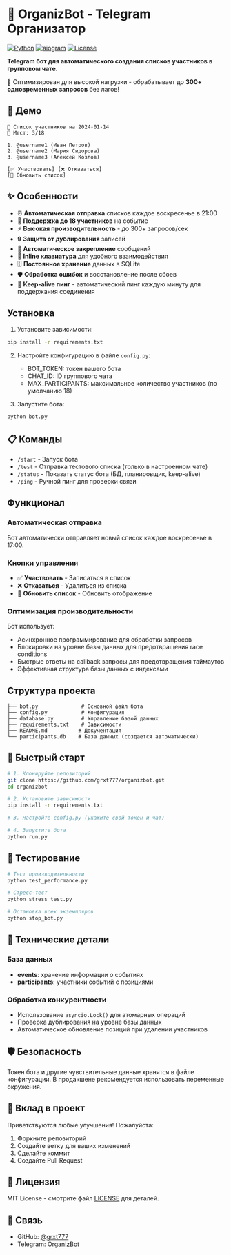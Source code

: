 # 🤖 OrganizBot - Telegram Организатор

[![Python](https://img.shields.io/badge/Python-3.7+-blue.svg)](https://python.org)
[![aiogram](https://img.shields.io/badge/aiogram-3.3.0-green.svg)](https://aiogram.dev)
[![License](https://img.shields.io/badge/License-MIT-yellow.svg)](LICENSE)

**Telegram бот для автоматического создания списков участников в групповом чате.**

🚀 Оптимизирован для высокой нагрузки - обрабатывает до **300+ одновременных запросов** без лагов!

## 📸 Демо

```
📅 Список участников на 2024-01-14
👥 Мест: 3/18

1. @username1 (Иван Петров)
2. @username2 (Мария Сидорова) 
3. @username3 (Алексей Козлов)

[✅ Участвовать] [❌ Отказаться]
[🔄 Обновить список]
```

## ✨ Особенности

- ⏰ **Автоматическая отправка** списков каждое воскресенье в 21:00
- 👥 **Поддержка до 18 участников** на событие
- ⚡ **Высокая производительность** - до 300+ запросов/сек
- 🔒 **Защита от дублирования** записей
- 📌 **Автоматическое закрепление** сообщений
- 📱 **Inline клавиатура** для удобного взаимодействия  
- 🗄️ **Постоянное хранение** данных в SQLite
- 🛡️ **Обработка ошибок** и восстановление после сбоев
- 🔄 **Keep-alive пинг** - автоматический пинг каждую минуту для поддержания соединения

## Установка

1. Установите зависимости:
```bash
pip install -r requirements.txt
```

2. Настройте конфигурацию в файле `config.py`:
   - BOT_TOKEN: токен вашего бота
   - CHAT_ID: ID группового чата
   - MAX_PARTICIPANTS: максимальное количество участников (по умолчанию 18)

3. Запустите бота:
```bash
python bot.py
```

## 📋 Команды

- `/start` - Запуск бота
- `/test` - Отправка тестового списка (только в настроенном чате)
- `/status` - Показать статус бота (БД, планировщик, keep-alive)
- `/ping` - Ручной пинг для проверки связи

## Функционал

### Автоматическая отправка
Бот автоматически отправляет новый список каждое воскресенье в 17:00.

### Кнопки управления
- ✅ **Участвовать** - Записаться в список
- ❌ **Отказаться** - Удалиться из списка  
- 🔄 **Обновить список** - Обновить отображение

### Оптимизация производительности

Бот использует:
- Асинхронное программирование для обработки запросов
- Блокировки на уровне базы данных для предотвращения race conditions
- Быстрые ответы на callback запросы для предотвращения таймаутов
- Эффективная структура базы данных с индексами

## Структура проекта

```
├── bot.py              # Основной файл бота
├── config.py           # Конфигурация
├── database.py         # Управление базой данных
├── requirements.txt    # Зависимости
├── README.md          # Документация
└── participants.db    # База данных (создается автоматически)
```

## 🚀 Быстрый старт

```bash
# 1. Клонируйте репозиторий
git clone https://github.com/grxt777/organizbot.git
cd organizbot

# 2. Установите зависимости
pip install -r requirements.txt

# 3. Настройте config.py (укажите свой токен и чат)

# 4. Запустите бота
python run.py
```

## 🧪 Тестирование

```bash
# Тест производительности
python test_performance.py

# Стресс-тест
python stress_test.py

# Остановка всех экземпляров
python stop_bot.py
```

## 🔧 Технические детали

### База данных
- **events**: хранение информации о событиях
- **participants**: участники событий с позициями

### Обработка конкурентности
- Использование `asyncio.Lock()` для атомарных операций
- Проверка дублирования на уровне базы данных
- Автоматическое обновление позиций при удалении участников

## 🛡️ Безопасность

Токен бота и другие чувствительные данные хранятся в файле конфигурации. В продакшене рекомендуется использовать переменные окружения.

## 🤝 Вклад в проект

Приветствуются любые улучшения! Пожалуйста:
1. Форкните репозиторий
2. Создайте ветку для ваших изменений
3. Сделайте коммит
4. Создайте Pull Request

## 📄 Лицензия

MIT License - смотрите файл [LICENSE](LICENSE) для деталей.

## 🔗 Связь

- GitHub: [@grxt777](https://github.com/grxt777)
- Telegram: [OrganizBot](https://t.me/organizavatel_bot) 
